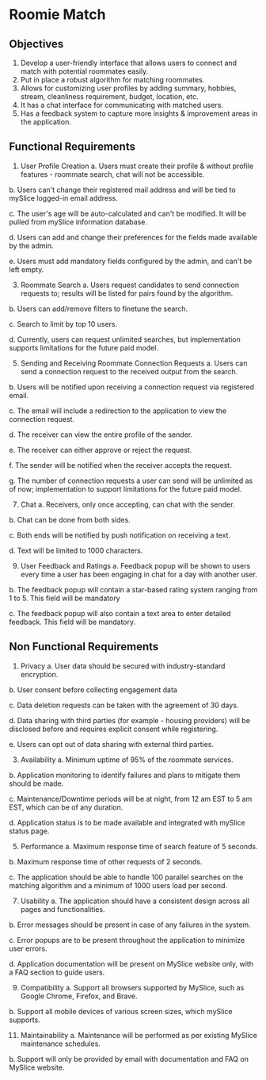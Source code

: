 
# Roomie Match 

## Objectives

1.	Develop a user-friendly interface that allows users to connect and match with potential roommates easily.
2.	Put in place a robust algorithm for matching roommates.
3.	Allows for customizing user profiles by adding summary, hobbies, stream, cleanliness requirement, budget, location, etc.
4.	It has a chat interface for communicating with matched users.
5.	Has a feedback system to capture more insights & improvement areas in the application.

## Functional Requirements

1.	User Profile Creation
  a.	Users must create their profile & without profile features - roommate search, chat will not be accessible.

  b.	Users can't change their registered mail address and will be tied to mySlice logged-in email address.
  
  c.	The user's age will be auto-calculated and can't be modified. It will be pulled from mySlice information database.
  
  d.	Users can add and change their preferences for the fields made available by the admin.

  e.	Users must add mandatory fields configured by the admin, and can't be left empty.
  
 
3.	Roommate Search
  a.	Users request candidates to send connection requests to; results will be listed for pairs found by the algorithm.

  b.	Users can add/remove filters to finetune the search.
  
  c.	Search to limit by top 10 users.
  
  d.	Currently, users can request unlimited searches, but implementation supports limitations for the future paid model.
  

5.	Sending and Receiving Roommate Connection Requests
  a.	Users can send a connection request to the received output from the search.

  b.	Users will be notified upon receiving a connection request via registered email.
  
  c.	The email will include a redirection to the application to view the connection request.
  
  d.	The receiver can view the entire profile of the sender.
  
  e.	The receiver can either approve or reject the request.
  
  f.	The sender will be notified when the receiver accepts the request.
  
  g.	The number of connection requests a user can send will be unlimited as of now; implementation to support limitations for the future paid model.
  

7.	Chat
  a.	Receivers, only once accepting, can chat with the sender.

  b.	Chat can be done from both sides.
  
  c.	Both ends will be notified by push notification on receiving a text.
  
  d.	Text will be limited to 1000 characters.
  

9.	User Feedback and Ratings
  a.	Feedback popup will be shown to users every time a user has been engaging in chat for a day with another user.

  b.	The feedback popup will contain a star-based rating system ranging from 1 to 5. This field will be mandatory
  
  c.	The feedback popup will also contain a text area to enter detailed feedback. This field will be mandatory.
  


## Non Functional Requirements


1.	Privacy
  a.	User data should be secured with industry-standard encryption.

  b.	User consent before collecting engagement data
  
  c.	Data deletion requests can be taken with the agreement of 30 days.
  
  d.	Data sharing with third parties (for example - housing providers) will be disclosed before and requires explicit consent while registering.
  
  e.	Users can opt out of data sharing with external third parties.
  

3.	Availability
  a.	Minimum uptime of 95% of the roommate services.

  b.	Application monitoring to identify failures and plans to mitigate them should be made.

  c.	Maintenance/Downtime periods will be at night, from 12 am EST to 5 am EST, which can be of any duration.
  
  d.	Application status is to be made available and integrated with mySlice status page.

5.	Performance
  a.	Maximum response time of search feature of 5 seconds.

  b.	Maximum response time of other requests of 2 seconds.

  c.	The application should be able to handle 100 parallel searches on the matching algorithm and a minimum of 1000 users load per second.
  
 
7.	Usability
  a.	The application should have a consistent design across all pages and functionalities.

  b.	Error messages should be present in case of any failures in the system.
  
  c.	Error popups are to be present throughout the application to minimize user errors.
  
  d.	Application documentation will be present on MySlice website only, with a FAQ section to guide users.
  

9.	Compatibility
  a.	Support all browsers supported by MySlice, such as Google Chrome, Firefox, and Brave.

  b.	Support all mobile devices of various screen sizes, which mySlice supports.
  


11.	Maintainability
  a.	Maintenance will be performed as per existing MySlice maintenance schedules.

  b.	Support will only be provided by email with documentation and FAQ on MySlice website.
  

